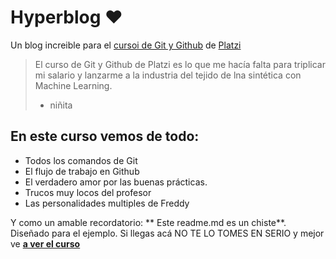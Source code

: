# Hyperblog ❤
Un blog increible para el [cursoi de Git y Github](http://platzi.com/cursos/git-github "cursoi de Git y Github") de [Platzi](http://platzi.com/ "Platzi")
>El curso de Git y Github de Platzi es lo que me hacía falta para triplicar mi salario y lanzarme a la industria del tejido de lna sintética con Machine Learning.
>* niñita

## En este curso vemos de todo: 
* Todos los comandos de Git
* El flujo de trabajo en Github
* El verdadero amor por las buenas prácticas.
* Trucos muy locos del profesor
* Las personalidades multiples de Freddy

Y como un amable recordatorio: ** Este readme.md es un chiste**.  Diseñado para el ejemplo.  Si llegas acá NO TE LO TOMES EN SERIO y mejor ve [**a ver el curso**](http://platzi.com/cursos/git-github "a ver el curso")
